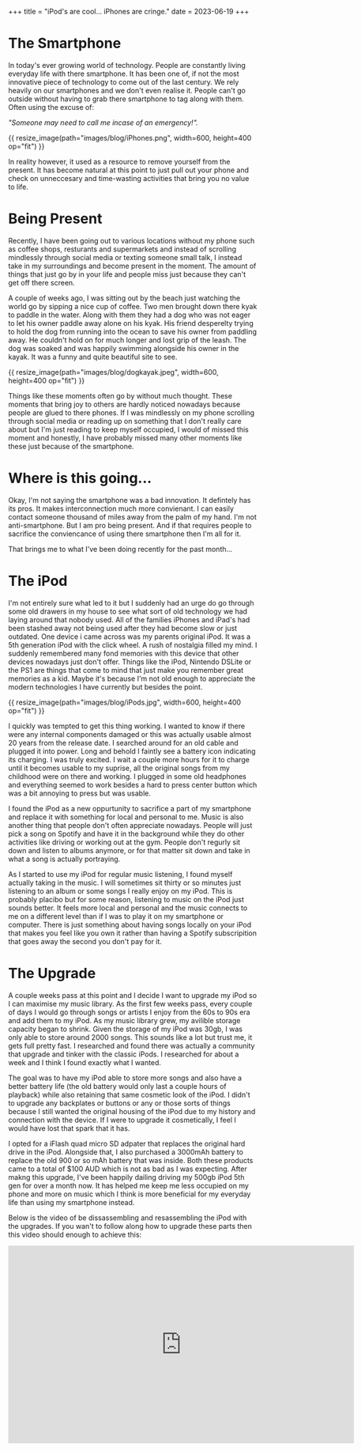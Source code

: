 +++
title = "iPod's are cool... iPhones are cringe."
date = 2023-06-19
+++

# The Smartphone
In today's ever growing world of technology. People are constantly living everyday life with there smartphone. It has been one of, if not the most innovative piece of technology to come out of the last century. We rely heavily on our smartphones and we don't even realise it. People can't go outside without having to grab there smartphone to tag along with them. Often using the excuse of:

*"Someone may need to call me incase of an emergency!".*

{{ resize_image(path="images/blog/iPhones.png", width=600, height=400 op="fit") }}

In reality however, it used as a resource to remove yourself from the present. It has become natural at this point to just pull out your phone and check on unneccesary and time-wasting activities that bring you no value to life.

# Being Present

Recently, I have been going out to various locations without my phone such as coffee shops, resturants and supermarkets and instead of scrolling mindlessly through social media or texting someone small talk, I instead take in my surroundings and become present in the moment. The amount of things that just go by in your life and people miss just because they can't get off there screen.

A couple of weeks ago, I was sitting out by the beach just watching the world go by sipping a nice cup of coffee. Two men brought down there kyak to paddle in the water. Along with them they had a dog who was not eager to let his owner paddle away alone on his kyak. His friend desperelty trying to hold the dog from running into the ocean to save his owner from paddling away. He couldn't hold on for much longer and lost grip of the leash. The dog was soaked and was happily swimming alongside his owner in the kayak. It was a funny and quite beautiful site to see.

{{ resize_image(path="images/blog/dogkayak.jpeg", width=600, height=400 op="fit") }}

Things like these moments often go by without much thought. These moments that bring joy to others are hardly noticed nowadays because people are glued to there phones. If I was mindlessly on my phone scrolling through social media or reading up on something that I don't really care about but I'm just reading to keep myself occupied, I would of missed this moment and honestly, I have probably missed many other moments like these just because of the smartphone.

# Where is this going...
Okay, I'm not saying the smartphone was a bad innovation. It defintely has its pros. It makes interconnection much more convienant. I can easily contact someone thousand of miles away from the palm of my hand. I'm not anti-smartphone. But I am pro being present. And if that requires people to sacrifice the conviencance of using there smartphone then I'm all for it. 

That brings me to what I've been doing recently for the past month...

# The iPod
I'm not entirely sure what led to it but I suddenly had an urge do go through some old drawers in my house to see what sort of old technology we had laying around that nobody used. All of the families iPhones and iPad's had been stashed away not being used after they had become slow or just outdated. One device i came across was my parents original iPod. It was a 5th generation iPod with the click wheel. A rush of nostalgia filled my mind. I suddenly remembered many fond memories with this device that other devices nowadays just don't offer. Things like the iPod, Nintendo DSLite or the PS1 are things that come to mind that just make you remember great memories as a kid. Maybe it's because I'm not old enough to appreciate the modern technologies I have currently but besides the point.

{{ resize_image(path="images/blog/iPods.jpg", width=600, height=400 op="fit") }}

I quickly was tempted to get this thing working. I wanted to know if there were any internal components damaged or this was actually usable almost 20 years from the release date. I searched around for an old cable and plugged it into power. Long and behold I faintly see a battery icon indicating its charging. I was truly excited. I wait a couple more hours for it to charge until it becomes usable to my suprise, all the original songs from my childhood were on there and working. I plugged in some old headphones and everything seemed to work besides a hard to press center button which was a bit annoying to press but was usable.

I found the iPod as a new oppurtunity to sacrifice a part of my smartphone and replace it with something for local and personal to me. Music is also another thing that people don't often appreciate nowadays. People will just pick a song on Spotify and have it in the background while they do other activities like driving or working out at the gym. People don't regurly sit down and listen to albums anymore, or for that matter sit down and take in what a song is actually portraying. 

As I started to use my iPod for regular music listening, I found myself actually taking in the music. I will sometimes sit thirty or so minutes just listening to an album or some songs I really enjoy on my iPod. This is probably placibo but for some reason, listening to music on the iPod just sounds better. It feels more local and personal and the music connects to me on a different level than if I was to play it on my smartphone or computer. There is just something about having songs locally on your iPod that makes you feel like you own it rather than having a Spotify subscripition that goes away the second you don't pay for it.

# The Upgrade
A couple weeks pass at this point and I decide I want to upgrade my iPod so I can maximise my music library. As the first few weeks pass, every couple of days I would go through songs or artists I enjoy from the 60s to 90s era and add them to my iPod. As my music library grew, my avilible storage capacity began to shrink. Given the storage of my iPod was 30gb, I was only able to store around 2000 songs. This sounds like a lot but trust me, it gets full pretty fast. I researched and found there was actually a community that upgrade and tinker with the classic iPods. I researched for about a week and I think I found exactly what I wanted. 

The goal was to have my iPod able to store more songs and also have a better battery life (the old battery would only last a couple hours of playback) while also retaining that same cosmetic look of the iPod. I didn't to upgrade any backplates or buttons or any or those sorts of things because I still wanted the original housing of the iPod due to my history and connection with the device. If I were to upgrade it cosmetically, I feel I would have lost that spark that it has. 

I opted for a iFlash quad micro SD adpater that replaces the original hard drive in the iPod. Alongside that, I also purchased a 3000mAh battery to replace the old 900 or so mAh battery that was inside. Both these products came to a total of $100 AUD which is not as bad as I was expecting. After makng this upgrade, I've been happily dailing driving my 500gb iPod 5th gen for over a month now. It has helped me keep me less occupied on my phone and more on music which I think is more beneficial for my everyday life than using my smartphone instead. 

Below is the video of be dissassembling and resassembling the iPod with the upgrades. If you wan't to follow along how to upgrade these parts then this video should enough to achieve this:

<iframe width="700" height="400" src="https://www.youtube-nocookie.com/embed/l4WglnfSTfk" title="YouTube video player" frameborder="0" allow="accelerometer; autoplay; clipboard-write; encrypted-media; gyroscope; picture-in-picture; web-share" allowfullscreen></iframe>
